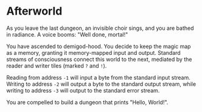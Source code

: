 # Afterworld

As you leave the last dungeon, an invisible choir sings, and you are bathed in radiance. A voice booms: "Well done, mortal!"

You have ascended to demigod-hood. You decide to keep the magic map as a memory, granting it memory-mapped input and output. Standard streams of consciousness connect this world to the next, mediated by the reader and writer tiles (marked `?` and `!`).

Reading from address `-1` will input a byte from the standard input stream. Writing to address `-2` will output a byte to the standard output stream, while writing to address `-3` will output to the standard error stream.

You are compelled to build a dungeon that prints "Hello, World!".
